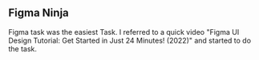 ## Figma Ninja
Figma task was the easiest Task. I referred to a quick video "Figma UI Design Tutorial: Get Started in Just 24 Minutes! (2022)" and started to do the task.
